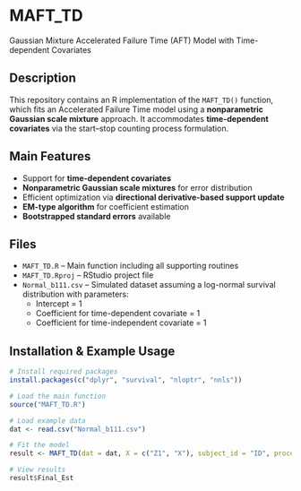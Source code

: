 # MAFT_TD

Gaussian Mixture Accelerated Failure Time (AFT) Model with Time-dependent Covariates

## Description

This repository contains an R implementation of the `MAFT_TD()` function, which fits an Accelerated Failure Time model using a **nonparametric Gaussian scale mixture** approach. It accommodates **time-dependent covariates** via the start–stop counting process formulation.

## Main Features

- Support for **time-dependent covariates**
- **Nonparametric Gaussian scale mixtures** for error distribution
- Efficient optimization via **directional derivative-based support update**
- **EM-type algorithm** for coefficient estimation
- **Bootstrapped standard errors** available

## Files

- `MAFT_TD.R` – Main function including all supporting routines
- `MAFT_TD.Rproj` – RStudio project file
- `Normal_b111.csv` – Simulated dataset assuming a log-normal survival distribution with parameters:  
   - Intercept = 1  
   - Coefficient for time-dependent covariate = 1  
   - Coefficient for time-independent covariate = 1

## Installation & Example Usage

```r
# Install required packages
install.packages(c("dplyr", "survival", "nloptr", "nnls"))

# Load the main function
source("MAFT_TD.R")

# Load example data
dat <- read.csv("Normal_b111.csv")

# Fit the model
result <- MAFT_TD(dat = dat, X = c("Z1", "X"), subject_id = "ID", process = TRUE)

# View results
result$Final_Est
